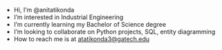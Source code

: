 - Hi, I’m @anitatikonda
- I’m interested in Industrial Engineering
- I’m currently learning my Bachelor of Science degree
- I’m looking to collaborate on Python projects, SQL, entity diagramming
- How to reach me is at atatikonda3@gatech.edu

<!---
anitatikonda/anitatikonda is a ✨ special ✨ repository because its `README.md` (this file) appears on your GitHub profile.
You can click the Preview link to take a look at your changes.
--->
